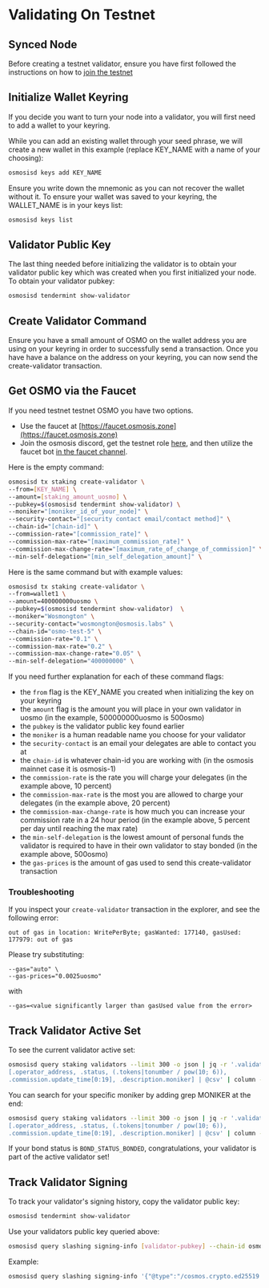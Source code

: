 # Validating On Testnet

## Synced Node

Before creating a testnet validator, ensure you have first followed the instructions on how to [join the testnet](./joining-testnet.md)

## Initialize Wallet Keyring

If you decide you want to turn your node into a validator, you will first need to add a wallet to your keyring.

While you can add an existing wallet through your seed phrase, we will create a new wallet in this example (replace KEY_NAME with a name of your choosing):

```bash
osmosisd keys add KEY_NAME
```
Ensure you write down the mnemonic as you can not recover the wallet without it. To ensure your wallet was saved to your keyring, the WALLET_NAME is in your keys list:

```bash
osmosisd keys list
```

## Validator Public Key

The last thing needed before initializing the validator is to obtain your validator public key which was created when you first initialized your node. To obtain your validator pubkey:

```bash
osmosisd tendermint show-validator
```

## Create Validator Command

Ensure you have a small amount of OSMO on the wallet address you are using on your keyring in order to successfully send a transaction. 
Once you have have a balance on the address on your keyring, you can now send the create-validator transaction. 

## Get OSMO via the Faucet
If you need testnet testnet OSMO you have two options.

- Use the faucet at [https://faucet.osmosis.zone](https://faucet.osmosis.zone)
- Join the osmosis discord, get the testnet role [here](https://canary.discord.com/channels/798583171548840026/842529004955500555), and then utilize the faucet bot [in the faucet channel](https://canary.discord.com/channels/798583171548840026/911309363464007741).


Here is the empty command:

```bash
osmosisd tx staking create-validator \
--from=[KEY_NAME] \
--amount=[staking_amount_uosmo] \
--pubkey=$(osmosisd tendermint show-validator) \
--moniker="[moniker_id_of_your_node]" \
--security-contact="[security contact email/contact method]" \
--chain-id="[chain-id]" \
--commission-rate="[commission_rate]" \
--commission-max-rate="[maximum_commission_rate]" \
--commission-max-change-rate="[maximum_rate_of_change_of_commission]" \
--min-self-delegation="[min_self_delegation_amount]" \
```

Here is the same command but with example values:

```bash
osmosisd tx staking create-validator \
--from=wallet1 \
--amount=400000000uosmo \
--pubkey=$(osmosisd tendermint show-validator)  \
--moniker="Wosmongton" \
--security-contact="wosmongton@osmosis.labs" \
--chain-id="osmo-test-5" \
--commission-rate="0.1" \
--commission-max-rate="0.2" \
--commission-max-change-rate="0.05" \
--min-self-delegation="400000000" \
```

If you need further explanation for each of these command flags:
- the `from` flag is the KEY_NAME you created when initializing the key on your keyring
- the `amount` flag is the amount you will place in your own validator in uosmo (in the example, 500000000uosmo is 500osmo)
- the `pubkey` is the validator public key found earlier
- the `moniker` is a human readable name you choose for your validator
- the `security-contact` is an email your delegates are able to contact you at
- the `chain-id` is whatever chain-id you are working with (in the osmosis mainnet case it is osmosis-1)
- the `commission-rate` is the rate you will charge your delegates (in the example above, 10 percent)
- the `commission-max-rate` is the most you are allowed to charge your delegates (in the example above, 20 percent)
- the `commission-max-change-rate` is how much you can increase your commission rate in a 24 hour period (in the example above, 5 percent per day until reaching the max rate)
- the `min-self-delegation` is the lowest amount of personal funds the validator is required to have in their own validator to stay bonded (in the example above, 500osmo)
- the `gas-prices` is the amount of gas used to send this create-validator transaction

### Troubleshooting

If you inspect your `create-validator` transaction in the explorer, and see the following error:
```
out of gas in location: WritePerByte; gasWanted: 177140, gasUsed: 177979: out of gas
```

Please try substituting:
```
--gas="auto" \
--gas-prices="0.0025uosmo"
```

with

```
--gas=<value significantly larger than gasUsed value from the error>
```

## Track Validator Active Set

To see the current validator active set:

```bash
osmosisd query staking validators --limit 300 -o json | jq -r '.validators[] |
[.operator_address, .status, (.tokens|tonumber / pow(10; 6)),
.commission.update_time[0:19], .description.moniker] | @csv' | column -t -s","
```

You can search for your specific moniker by adding grep MONIKER at the end:

```bash
osmosisd query staking validators --limit 300 -o json | jq -r '.validators[] |
[.operator_address, .status, (.tokens|tonumber / pow(10; 6)),
.commission.update_time[0:19], .description.moniker] | @csv' | column -t -s"," | grep Wosmongton
```

If your bond status is `BOND_STATUS_BONDED`, congratulations, your validator is part of the active validator set!

## Track Validator Signing

To track your validator's signing history, copy the validator public key:

```bash
osmosisd tendermint show-validator
```

Use your validators public key queried above:

```bash
osmosisd query slashing signing-info [validator-pubkey] --chain-id osmo-test-5
```

Example:

```bash
osmosisd query slashing signing-info '{"@type":"/cosmos.crypto.ed25519.PubKey","key":"HlixoxNZBPq4pBOYEimtSq9Ak4peBISVsIbI5ZHrEAU="}' --chain-id osmo-test-5
```
